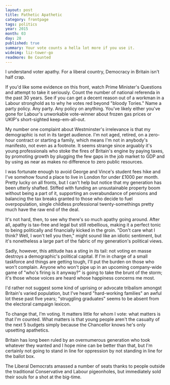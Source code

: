 ```yaml
---
layout: post
title: Pathetic Apathetic
category: frontpage
tags: politics
year: 2015
month: 03
day: 28
published: true
summary: Your vote counts a hella lot more if you use it.
wideimg: liz-tower-go
readmore: Be Counted
---
```

I understand voter apathy. For a liberal country, Democracy in Britain isn't half crap.

If you'd like some evidence on this front, watch Prime Minister's Questions and attempt to take it seriously.
Count the number of national referenda in the past 30 years.
See if you can get a decent reason out of a workman in a Labour stronghold as to why he votes red beyond "bloody Tories."
Name a party policy. Any party. Any policy on anything.
You've likely either you've gone for Labour's unworkable vote-winner about frozen gas prices or UKIP's short-sighted keep-em-all-out.

My number one complaint about Westminster's irrelevance is that my demographic is not in its target audience.
I'm not aged, retired, on a zero-hour contract or starting a family, which means I'm not in anybody's manifesto, not even as a footnote.
It seems strange since arguably it's young professionals who stoke the fires of Britain's engine by paying taxes, by promoting growth by plugging
the few gaps in the job market to GDP and by using as near as makes no difference to zero public resources.

I was fortunate enough to avoid George and Vince's student fees hike and I've somehow found a place to live in London for under £1000 per month.
Pretty lucky on all fronts, but I can't help but notice that my generation has been utterly shafted.
Stiffed with funding an unsustainable property boom without being a part of it, supporting an overabundance of pensions and
balancing the tax breaks granted to those who decide to fuel overpopulation,
single childless professional twenty-somethings pretty much have the raw end of the deal.

It's not hard, then, to see why there's so much apathy going around.
After all, apathy is tax-free and legal but still rebellious, making it a perfect tonic to being politically and financially kicked in the groin.
"Don't care what I think? Well, I won't tell you then," might sound like an idiotic sentiment,
but it's nonetheless a large part of the fabric of my generation's political views.

Sadly, however, this attitude has a sting in its tail: not voting en masse destroys a demographic's political capital.
If I'm in charge of a small taskforce and things are getting tough, I'll put the burden on those who won't complain.
Anyone who won't pipe up in an upcoming company-wide game of "who's firing is it anyway?"
is going to take the brunt of the storm; it's those whose voices are heard whose happiness concerns me most.

I'd rather not suggest some kind of uprising or advocate tribalism amongst Britain's varied population,
but I've heard "hard-working families" an awful lot these past five years;
"struggling graduates" seems to be absent from the electoral campaign lexicon.

To change that, I'm voting.
It matters little for whom I vote: what matters is that I'm counted.
What matters is that young people aren't the casualty of the next 5 budgets
simply because the Chancellor knows he's only upsetting apathetics.

Britain has long been ruled by an overnumerous generation who took whatever they wanted and I hope mine can be better than that,
but I'm certainly not going to stand in line for oppression by not standing in line for the ballot box.

The Liberal Democrats amassed a number of seats thanks to people outside the traditional Conservative and Labour pigeonholes,
but immediately sold their souls for a shot at the big-time.